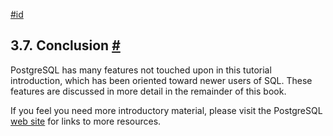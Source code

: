 [#id](#TUTORIAL-CONCLUSION)

## 3.7. Conclusion [#](#TUTORIAL-CONCLUSION)

PostgreSQL has many features not touched upon in this tutorial introduction, which has been oriented toward newer users of SQL. These features are discussed in more detail in the remainder of this book.

If you feel you need more introductory material, please visit the PostgreSQL [web site](https://www.postgresql.org) for links to more resources.